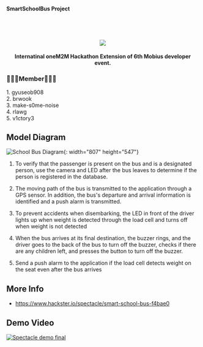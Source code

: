 #### SmartSchoolBus Project
<h1 align="center">  
  <br>
  <img src="https://capsule-render.vercel.app/api?type=slice&color=ffcb6b&height=200&section=header&text=Smart%F0%9F%9A%8DSchoolBus&fontSize=90" />
  <br>
</h1>

<h4 align="center">Internatinal oneM2M Hackathon Extension of 6th Mobius developer event</a>.</h4>



<h3>🧑🏻‍💻Member🧑🏻‍💻</h3>
1. gyuseob908
</br>
2. brwook
</br>
3. make-s0me-noise
</br>
4. rlawg
</br>
5. v1ctory3

## Model Diagram
![School Bus Diagram](https://user-images.githubusercontent.com/92886473/203373141-5326eadb-e0bf-45c6-b393-d31b2839e071.png){: width="807" height="547"}
1. To verify that the passenger is present on the bus and is a designated person, use the camera and LED after the bus leaves to determine if the person is registered in the database.

2. The moving path of the bus is transmitted to the application through a GPS sensor. In addition, the bus's departure and arrival information is identified and a push alarm is transmitted.

3. To prevent accidents when disembarking, the LED in front of the driver lights up when weight is detected through the load cell and turns off when weight is not detected

4. When the bus arrives at its final destination, the buzzer rings, and the driver goes to the back of the bus to turn off the buzzer, checks if there are any children left, and presses the button to turn off the buzzer.

5. Send a push alarm to the application if the load cell detects weight on the seat even after the bus arrives

## More Info
* https://www.hackster.io/spectacle/smart-school-bus-f4bae0


## Demo Video
[![Spectacle demo final](https://img.youtube.com/vi/5RGtvrRLieo/0.jpg)](https://www.youtube.com/watch?v=5RGtvrRLieo)



